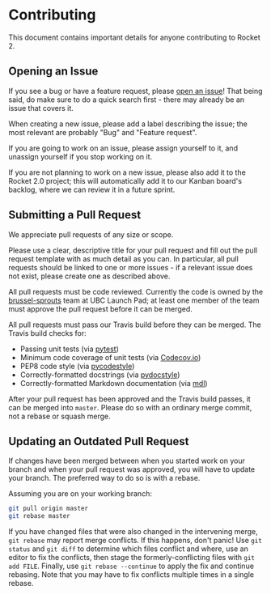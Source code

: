 # Contributing

This document contains important details for anyone contributing to Rocket 2.

## Opening an Issue

If you see a bug or have a feature request, please [open an issue](https://github.com/ubclaunchpad/rocket2/issues)!
That being said, do make sure to do a quick search first - there may
already be an issue that covers it.

When creating a new issue, please add a label describing the issue;
the most relevant are probably "Bug" and "Feature request".

If you are going to work on an issue, please assign yourself to it,
and unassign yourself if you stop working on it.

If you are not planning to work on a new issue, please also add it
to the Rocket 2.0 project; this will automatically add it to our
Kanban board's backlog, where we can review it in a future sprint.

## Submitting a Pull Request

We appreciate pull requests of any size or scope.

Please use a clear, descriptive title for your pull request and fill
out the pull request template with as much detail as you can. In
particular, all pull requests should be linked to one or more
issues - if a relevant issue does not exist, please create one as
described above.

All pull requests must be code reviewed. Currently the code is owned by the
[brussel-sprouts](https://github.com/orgs/ubclaunchpad/teams/brussel-sprouts)
team at UBC Launch Pad; at least one member of the team must approve the pull
request before it can be merged.

All pull requests must pass our Travis build before they can be merged.
The Travis build checks for:

* Passing unit tests (via [pytest](https://pytest.org))
* Minimum code coverage of unit tests (via [Codecov.io](https://codecov.io/))
* PEP8 code style (via [pycodestyle](http://pycodestyle.pycqa.org/en/latest/))
* Correctly-formatted docstrings (via [pydocstyle](http://www.pydocstyle.org/en/2.1.1/))
* Correctly-formatted Markdown documentation (via [mdl](https://github.com/markdownlint/markdownlint))

After your pull request has been approved and the Travis build passes,
it can be merged into `master`. Please do so with an ordinary merge commit,
not a rebase or squash merge.

## Updating an Outdated Pull Request

If changes have been merged between when you started work on your branch and when
your pull request was approved, you will have to update your branch.
The preferred way to do so is with a rebase.

Assuming you are on your working branch:

```bash
git pull origin master
git rebase master
```

If you have changed files that were also changed in the intervening merge,
`git rebase` may report merge conflicts. If this happens, don't panic!
Use `git status` and `git diff` to determine which files conflict and where,
use an editor to fix the conflicts, then stage the formerly-conflicting files
with `git add FILE`. Finally, use `git rebase --continue` to apply the fix and
continue rebasing. Note that you may have to fix conflicts multiple times
in a single rebase.
